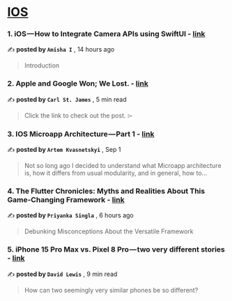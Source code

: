 
<h1><a href=https://medium.com/tag/ios/recommended target="_blank" rel="noopener noreferrer">IOS</a></h1>
<h3>1. iOS — How to Integrate Camera APIs using SwiftUI - <a href=https://medium.com/canopas/ios-how-to-integrate-camera-apis-using-swiftui-ea604a2d2d0f?source=tag_recommended_feed---------0-84----------ios----------a1e9e3d4_d52f_46f5_b7f3_d79af6ea6368------- target="_blank" rel="noopener noreferrer">link</a></h3>

✍️ **posted by `Amisha I`** <date> , 14 hours ago</date>

<blockquote>Introduction</blockquote>

<h3>2. Apple and Google Won; We Lost. - <a href=https://medium.com/@carlst-james/apple-and-google-won-we-lost-2895488191d1?source=tag_recommended_feed---------1-107----------ios----------a1e9e3d4_d52f_46f5_b7f3_d79af6ea6368------- target="_blank" rel="noopener noreferrer">link</a></h3>

✍️ **posted by `Carl St. James`** <date> , 5 min read</date>

<blockquote>Click the link to check out the post. ⌲</blockquote>

<h3>3. IOS Microapp Architecture — Part 1 - <a href=https://medium.com/@artemkvasnetcky/ios-microapp-architecture-part-1-50cd2bcaccd6?source=tag_recommended_feed---------2-85----------ios----------a1e9e3d4_d52f_46f5_b7f3_d79af6ea6368------- target="_blank" rel="noopener noreferrer">link</a></h3>

✍️ **posted by `Artem Kvasnetskyi`** <date> , Sep 1</date>

<blockquote>Not so long ago I decided to understand what Microapp architecture is, how it differs from usual modularity, and in general, how to…</blockquote>

<h3>4. The Flutter Chronicles: Myths and Realities About This Game-Changing Framework - <a href=https://medium.com/@singlapriyanka/the-flutter-chronicles-myths-and-realities-about-this-game-changing-framework-0ef2e3f0e110?source=tag_recommended_feed---------3-84----------ios----------a1e9e3d4_d52f_46f5_b7f3_d79af6ea6368------- target="_blank" rel="noopener noreferrer">link</a></h3>

✍️ **posted by `Priyanka Singla`** <date> , 6 hours ago</date>

<blockquote>Debunking Misconceptions About the Versatile Framework</blockquote>

<h3>5. iPhone 15 Pro Max vs. Pixel 8 Pro — two very different stories - <a href=https://medium.com/macoclock/iphone-15-pro-max-vs-pixel-8-pro-two-very-different-stories-68938a6d749f?source=tag_recommended_feed---------4-107----------ios----------a1e9e3d4_d52f_46f5_b7f3_d79af6ea6368------- target="_blank" rel="noopener noreferrer">link</a></h3>

✍️ **posted by `David Lewis`** <date> , 9 min read</date>

<blockquote>How can two seemingly very similar phones be so different?</blockquote>

